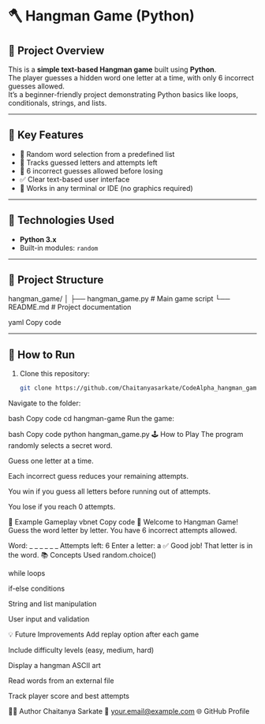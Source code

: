# 🪓 Hangman Game (Python)

## 🎯 Project Overview
This is a **simple text-based Hangman game** built using **Python**.  
The player guesses a hidden word one letter at a time, with only 6 incorrect guesses allowed.  
It’s a beginner-friendly project demonstrating Python basics like loops, conditionals, strings, and lists.

---

## 🧠 Key Features
- 🎲 Random word selection from a predefined list  
- 📝 Tracks guessed letters and attempts left  
- 🚫 6 incorrect guesses allowed before losing  
- ✅ Clear text-based user interface  
- 🔁 Works in any terminal or IDE (no graphics required)

---

## 🧰 Technologies Used
- **Python 3.x**
- Built-in modules: `random`

---

## 📂 Project Structure
hangman_game/
│
├── hangman_game.py # Main game script
└── README.md # Project documentation

yaml
Copy code

---

## 🚀 How to Run
1. Clone this repository:
   ```bash
   git clone https://github.com/Chaitanyasarkate/CodeAlpha_hangman_game.git
Navigate to the folder:

bash
Copy code
cd hangman-game
Run the game:

bash
Copy code
python hangman_game.py
🕹️ How to Play
The program randomly selects a secret word.

Guess one letter at a time.

Each incorrect guess reduces your remaining attempts.

You win if you guess all letters before running out of attempts.

You lose if you reach 0 attempts.

🧩 Example Gameplay
vbnet
Copy code
🎯 Welcome to Hangman Game!
Guess the word letter by letter.
You have 6 incorrect attempts allowed.

Word:  _ _ _ _ _ _
Attempts left: 6
Enter a letter: a
✅ Good job! That letter is in the word.
📚 Concepts Used
random.choice()

while loops

if-else conditions

String and list manipulation

User input and validation

💡 Future Improvements
Add replay option after each game

Include difficulty levels (easy, medium, hard)

Display a hangman ASCII art

Read words from an external file

Track player score and best attempts

👨‍💻 Author
Chaitanya Sarkate
📧 your.email@example.com
🌐 GitHub Profile
